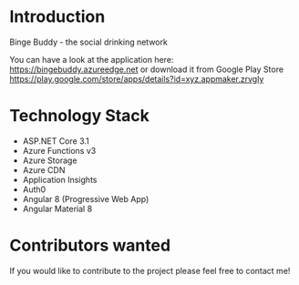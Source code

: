 # Introduction
Binge Buddy - the social drinking network

You can have a look at the application here:
https://bingebuddy.azureedge.net or download it from Google Play Store 
https://play.google.com/store/apps/details?id=xyz.appmaker.zrvgly

# Technology Stack
- ASP.NET Core 3.1
- Azure Functions v3
- Azure Storage
- Azure CDN
- Application Insights
- Auth0
- Angular 8 (Progressive Web App)
- Angular Material 8

# Contributors wanted
If you would like to contribute to the project please feel free to contact me!
